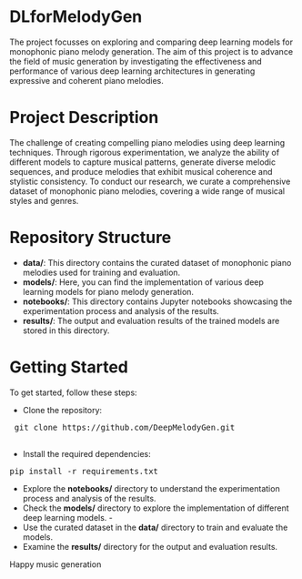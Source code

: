 # DLforMelodyGen
The project focusses on exploring and comparing deep learning models for monophonic piano melody generation. The aim of this project is to advance the field of music generation by investigating the effectiveness and performance of various deep learning architectures in generating expressive and coherent piano melodies.

# Project Description
The challenge of creating compelling piano melodies using deep learning techniques. Through rigorous experimentation, we analyze the ability of different models to capture musical patterns, generate diverse melodic sequences, and produce melodies that exhibit musical coherence and stylistic consistency. To conduct our research, we curate a comprehensive dataset of monophonic piano melodies, covering a wide range of musical styles and genres.

# Repository Structure
 - **data/**: This directory contains the curated dataset of monophonic piano melodies used for training and evaluation.
 - **models/**: Here, you can find the implementation of various deep learning models for piano melody generation.
 - **notebooks/**: This directory contains Jupyter notebooks showcasing the experimentation process and analysis of the results.
 - **results/**: The output and evaluation results of the trained models are stored in this directory.

 # Getting Started
To get started, follow these steps:
 - Clone the repository: 
 <pre>
 git clone https://github.com/DeepMelodyGen.git
 </pre>
 - Install the required dependencies: 
<pre>
pip install -r requirements.txt
</pre>
 - Explore the **notebooks/** directory to understand the experimentation process and analysis of the results.
 - Check the **models/** directory to explore the implementation of different deep learning models. - 
 - Use the curated dataset in the **data/** directory to train and evaluate the models.
 - Examine the **results/** directory for the output and evaluation results.

Happy music generation 
